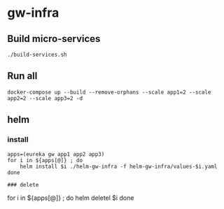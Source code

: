 # gw-infra

## Build micro-services
```
./build-services.sh
```

## Run all
```
docker-compose up --build --remove-orphans --scale app1=2 --scale app2=2 --scale app3=2 -d
```

## helm

### install
```
apps=(eureka gw app1 app2 app3)
for i in ${apps[@]} ; do 
	helm install $i ./helm-gw-infra -f helm-gw-infra/values-$i.yaml
done

### delete
```
for i in ${apps[@]} ; do 
	helm deletel $i
done


```
